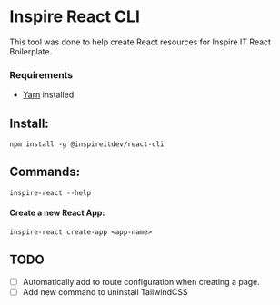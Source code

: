 # Inspire React CLI

This tool was done to help create React resources for Inspire IT React Boilerplate.

### Requirements
  - [Yarn](https://yarnpkg.com/) installed

## Install:
`npm install -g @inspireitdev/react-cli`

## Commands:
`inspire-react --help`

#### Create a new React App:
`inspire-react create-app <app-name>`

## TODO

- [ ] Automatically add to route configuration when creating a page.
- [ ] Add new command to uninstall TailwindCSS
